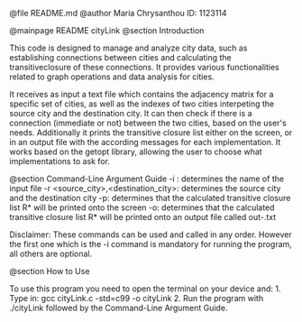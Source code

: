 
 @file README.md
 @author Maria Chrysanthou   ID: 1123114

 @mainpage README cityLink
 @section Introduction
 
 This code is designed to manage and analyze city data, such as establishing connections 
 between cities and calculating the transitiveclosure of these connections. It provides 
 various functionalities related to graph operations and data analysis for cities.
 
 It receives as input a text file which contains the adjacency
 matrix for a specific set of cities, as well as the indexes of two cities interpeting
 the source city and the destination city. It can then check if there is a connection
 (immediate or not) between the two cities, based on the user's needs. Additionally it 
 prints the transitive closure list either on the screen, or in an output file
 with the according messages for each implementation. It works based on the getopt
 library, allowing the user to choose what implementations to ask for.
 
 @section Command-Line Argument Guide
  -i <filename>: determines the name of the input file
  -r <source_city>,<destination_city>: determines the source city and the destination city
  -p: determines that the calculated transitive closure list R* will be printed onto the screen
  -o: determines that the calculated transitive closure list R* will be printed onto an output file
   called out-<filename>.txt

 Disclaimer: These commands can be used and called in any order. However the first one which is the
 -i command is mandatory for running the program, all others are optional.

 @section How to Use
 
 To use this program you need to open the terminal on your device and: 
     1. Type in: gcc cityLink.c -std=c99 -o cityLink
     2. Run the program with ./cityLink followed by the Command-Line Argument Guide.

